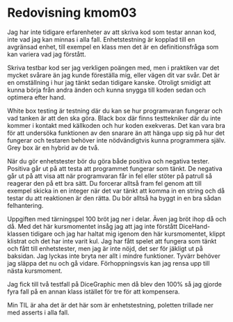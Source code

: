 ---
---
Redovisning kmom03
=========================

Jag har inte tidigare erfarenheter av att skriva kod som testar annan kod, inte vad jag kan minnas i alla fall. Enhetstestning är kopplad till en avgränsad enhet, till exempel en klass men det är en definitionsfråga som kan variera vad jag förstått.

Skriva testbar kod ser jag verkligen poängen med, men i praktiken var det mycket svårare än jag kunde föreställa mig, eller vägen dit var svår. Det är en omställning i hur jag tänkt sedan tidigare kanske. Otroligt smidigt att kunna börja från andra änden och kunna snygga till koden sedan och optimera efter hand.

White box testing är testning där du kan se hur programvaran fungerar och vad tanken är att den ska göra. Black box där finns testtekniker där du inte kommer i kontakt med källkoden och hur koden exekveras. Det kan vara bra för att undersöka funktionen av den snarare än att hänga upp sig på hur det fungerar och testaren behöver inte nödvändigtvis kunna programmera själv. Grey box är en hybrid av de två.

När du gör enhetstester bör du göra både positiva och negativa tester. Positiva går ut på att testa att programmet fungerar som tänkt. De negativa går ut på att visa att när programvaran får in fel eller stöter på patrull så reagerar den på ett bra sätt. Du forcerar alltså fram fel genom att till exempel skicka in en integer när det var tänkt att komma in en string och då testar du att reaktionen är den rätta. Du bör alltså ha byggt in en bra sådan felhantering.

Uppgiften med tärningspel 100 bröt jag ner i delar. Även jag bröt ihop då och då. Med det här kursmomentet insåg jag att jag inte förstått DiceHand-klassen tidigare och jag har haltat mig igenom den här kursmomentet, klippt klistrat och det har inte varit kul. Jag har fått spelet att fungera som tänkt och fått till enhetstester, men jag är inte nöjd, det ser för jäkligt ut på baksidan. Jag lyckas inte bryta ner allt i mindre funktioner. Tyvärr behöver jag släppa det nu och gå vidare. Förhoppningsvis kan jag rensa upp till nästa kursmoment.

Jag fick till två testfall på DiceGraphic men då blev den 100% så jag gjorde fyra fall på en annan klass istället för tre för att kompensera.

Min TIL är aha det är det här som är enhetstestning, poletten trillade ner med asserts i alla fall. 
